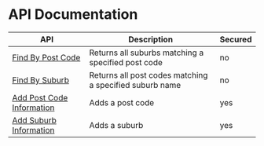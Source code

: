 # API Documentation

| API | Description | Secured |
| ------ | ------ | ------ |
| [Find By Post Code](API_FIND_BY_POST_CODE.md) | Returns all suburbs matching a specified post code | no |
| [Find By Suburb](API_FIND_BY_SUBURB.md) | Returns all post codes matching a specified suburb name| no |
| [Add Post Code Information](API_ADD_POST_CODE.md) | Adds a post code| yes |
| [Add Suburb Information](API_ADD_SUBURB.md) | Adds a suburb| yes |

